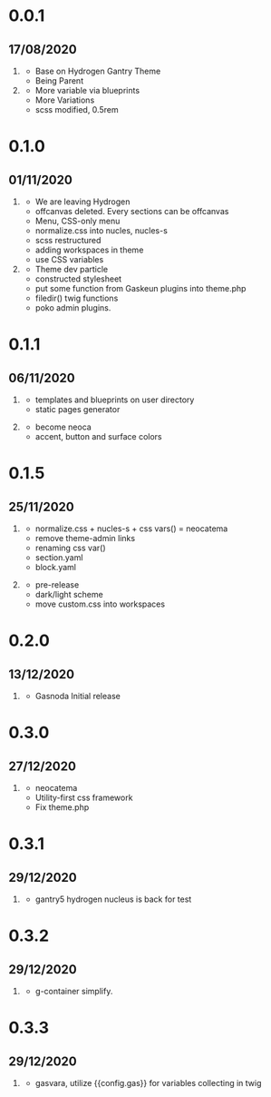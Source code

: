 # 0.0.1
## 17/08/2020

1. [](#new)
    * Base on Hydrogen Gantry Theme
    * Being Parent
2. [](#improved)
    * More variable via blueprints
    * More Variations
	* scss modified, 0.5rem
	
# 0.1.0
## 01/11/2020

1. [](#improved)
	* We are leaving Hydrogen 
	* offcanvas deleted. Every sections can be offcanvas
	* Menu, CSS-only menu
	* normalize.css into nucles, nucles-s
	* scss restructured
	* adding workspaces in theme
	* use CSS variables
2. [](#new)
	* Theme dev particle
	* constructed stylesheet
    * put some function from Gaskeun plugins into theme.php
	* filedir() twig functions
	* poko admin plugins.
	

# 0.1.1
## 06/11/2020

1. [](#new)
	* templates and blueprints on user directory
	* static pages generator

2. [](#improved)
	* become neoca
	* accent, button and surface colors
	
# 0.1.5
## 25/11/2020

1. [](#improved)
	* normalize.css + nucles-s + css vars() = neocatema
	* remove theme-admin links
	* renaming css var()
	* section.yaml
	* block.yaml

2. [](#new)
	* pre-release
	* dark/light scheme
	* move custom.css into workspaces

# 0.2.0
## 13/12/2020
	
1. [](#new)
	* Gasnoda Initial release
	
# 0.3.0
## 27/12/2020
	
1. [](#improved)
	* neocatema
	* Utility-first css framework
	* Fix theme.php

# 0.3.1
## 29/12/2020

1. [](#new)
	* gantry5 hydrogen nucleus is back for test

# 0.3.2
## 29/12/2020

1. [](#new)
	* g-container simplify.
	
# 0.3.3
## 29/12/2020
	
1. [](#improved)
	* gasvara, utilize {{config.gas}} for variables collecting in twig
	
	